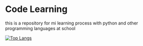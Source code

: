 # Code Learning

this is a repository for mi learning process with python and other programming languages at school


[![Top Langs](https://github-readme-stats.vercel.app/api/top-langs/?username=ronambulo&theme=material-palenight&hide_border=true&title_color=9146FF&icon_color=FFFFFF&text_color=FFFFFF&custom_title=Lenguages)](https://github.com/Ronambulo/Code-Learning) 
